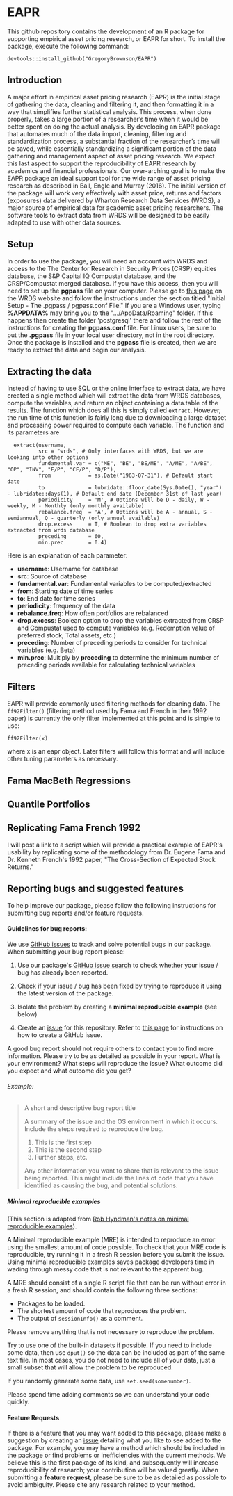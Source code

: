 # EAPR

This github repository contains the development of an R package for supporting empirical asset pricing research, or EAPR for short. To install the package, execute the following command:
```
devtools::install_github("GregoryBrownson/EAPR")
```

## Introduction
A major effort in empirical asset pricing research (EAPR) is the initial stage of gathering the data, cleaning and filtering it, and then formatting it in a way that simplifies further statistical analysis. This process, when done properly, takes a large portion of a researcher’s time when it would be better spent on doing the actual analysis. By developing an EAPR package that automates much of the data import, cleaning, filtering and standardization process, a substantial fraction of the researcher’s time will be saved, while essentially standardizing a significant portion of the data gathering and management aspect of asset pricing research. We expect this last aspect to support the reproducibility of EAPR research by academics and financial professionals. Our over-arching goal is to make the EAPR package an ideal support tool for the wide range of asset pricing research as described in Ball, Engle and Murray (2016). The initial version of the package will work very effectively with asset price, returns and factors (exposures) data delivered by Wharton Research Data Services (WRDS), a major source of empirical data for academic asset pricing researchers. The software tools to extract data from WRDS will be designed to be easily adapted to use with other data sources.

## Setup
In order to use the package, you will need an account with WRDS and access to the The Center for Research in Security Prices (CRSP) equities database, the S&P Capital IQ Compustat database, and the CRSP/Compustat merged database. If you have this access, then you will need to set up the **pgpass** file on your computer. Please go to [this page](https://wrds-www.wharton.upenn.edu/pages/support/programming-wrds/programming-r/r-from-your-computer/) on the WRDS website and follow the instructions under the section titled "Initial Setup - The .pgpass / pgpass.conf File." If you are a Windows user, typing **%APPDATA%** may bring you to the ".../AppData/Roaming" folder. If this happens then create the folder 'postgresql' there and follow the rest of the instructions for creating the **pgpass.conf** file. For Linux users, be sure to put the **.pgpass** file in your local user directory, not in the root directory. Once the package is installed and the **pgpass** file is created, then we are ready to extract the data and begin our analysis.

## Extracting the data
Instead of having to use SQL or the online interface to extract data, we have created a single method which will extract the data from WRDS databases, compute the variables, and return an object containing a data.table of the results. The function which does all this is simply called `extract`. However, the run time of this function is fairly long due to downloading a large dataset and processing power required to compute each variable. The function and its parameters are
```
  extract(username,
          src = "wrds", # Only interfaces with WRDS, but we are looking into other options
          fundamental.var = c("ME", "BE", "BE/ME", "A/ME", "A/BE", "OP", "INV", "E/P", "CF/P", "D/P"),
          from            = as.Date("1963-07-31"), # Default start date
          to              = lubridate::floor_date(Sys.Date(), "year") - lubridate::days(1), # Default end date (December 31st of last year)
          periodicity     = 'M', # Options will be D - daily, W - weekly, M - Monthly (only monthly available)
          rebalance.freq  = 'A', # Options will be A - annual, S - semiannual, Q - quarterly (only annual available)
          drop.excess     = T, # Boolean to drop extra variables extracted from wrds database
          preceding       = 60,
          min.prec        = 0.4)
```
Here is an explanation of each parameter:
- **username**: Username for database
- **src**: Source of database
- **fundamental.var**: Fundamental variables to be computed/extracted
- **from**: Starting date of time series
- **to**: End date for time series
- **periodicity**: frequency of the data
- **rebalance.freq**: How often portfolios are rebalanced
- **drop.excess**: Boolean option to drop the variables extracted from CRSP and Compustat used to compute variables (e.g. Redemption value of preferred stock, Total assets, etc.)
- **preceding**: Number of preceding periods to consider for technical variables (e.g. Beta)
- **min.prec**: Multiply by **preceding** to determine the minimum number of preceding periods available for calculating technical variables

## Filters
EAPR will provide commonly used filtering methods for cleaning data. The `ff92Filter()` (filtering method used by Fama and French in their 1992 paper) is currently the only filter implemented at this point and is simple to use:
```
ff92Filter(x)
```
where x is an eapr object. Later filters will follow this format and will include other tuning parameters as necessary.

## Fama MacBeth Regressions


## Quantile Portfolios


## Replicating Fama French 1992
I will post a link to a script which will provide a practical example of EAPR's usability by replicating some of the methodology from Dr. Eugene Fama and Dr. Kenneth French's 1992 paper, "The Cross-Section of Expected Stock Returns."

## Reporting bugs and suggested features
To help improve our package, please follow the following instructions for submitting bug reports and/or feature requests.

#### Guidelines for bug reports:

We use [GitHub issues](https://guides.github.com/features/issues/) to track and solve potential bugs in our package. When submitting your bug report please:

1. Use our package's [GitHub issue search](https://github.com/msalibian/RobStatTM/issues) to check
whether your issue / bug has already been reported.

2. Check if your issue / bug has been fixed by trying to reproduce it using the latest version of the package.

3. Isolate the problem by creating a **minimal reproducible example** (see below)

4. Create an [issue](https://guides.github.com/features/issues/) for this repository. Refer to [this page](https://help.github.com/en/articles/creating-an-issue) for instructions on how to create a GitHub issue.

A good bug report should not require others to contact you to find more information. Please
try to be as detailed as possible in your report. What is your environment? What steps will
reproduce the issue? What outcome did you expect and what outcome did you get?

###### Example:

> A short and descriptive bug report title
>
> A summary of the issue and the OS environment in which it occurs.
> Include the steps required to reproduce the bug.
>
> 1. This is the first step
> 2. This is the second step
> 3. Further steps, etc.
>
> Any other information you want to share that is relevant to the issue being
> reported. This might include the lines of code that you have identified as
> causing the bug, and potential solutions.

##### Minimal reproducible examples

(This section is adapted from [Rob Hyndman's notes on minimal reproducible examples](https://robjhyndman.com/hyndsight/minimal-reproducible-examples/)).

A Minimal reproducible example (MRE) is intended to reproduce an error using the smallest amount of
code possible. To check that your MRE code is reproducible, try running it in a fresh R
session before you submit the issue. Using minimal reproducible examples
saves package developers time in wading through messy code that is not
relevant to the apparent bug.

A MRE should consist of a single R script file that can be run without error in a fresh R
session, and should contain the following three sections:


  * Packages to be loaded.
  * The shortest amount of code that reproduces the problem.
  * The output of `sessionInfo()` as a comment.

Please remove anything that is not necessary to reproduce the problem.

Try to use one of the built-in datasets if possible. If you need to include
some data, then use `dput()` so
the data can be included as part of the same text file. In
most cases, you do not need to include all of
your data, just a small subset that will allow the problem to be reproduced.

If you randomly generate some data, use `set.seed(somenumber)`.

Please spend time adding comments so we can understand your code quickly.

#### Feature Requests
If there is a feature that you may want added to this package, please make a suggestion by creating an [issue](https://guides.github.com/features/issues/) detailing what you like to see added to the package. For example, you may have a method which should be included in the package or find problems or inefficiencies with the current methods. We believe this is the first package of its kind, and subsequently will increase reproducibility of research; your contribution will be valued greatly. When submitting a **feature request**, please be sure to be as detailed as possible to avoid ambiguity. Please cite any research related to your method. 